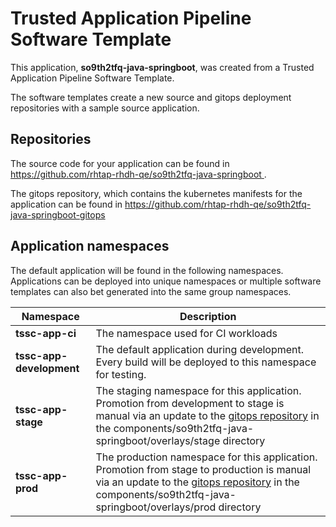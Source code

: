 # Trusted Application Pipeline Software Template

This application, **so9th2tfq-java-springboot**, was created from a Trusted Application Pipeline Software Template.

The software templates create a new source and gitops deployment repositories with a sample source application. 

## Repositories

The source code for your application can be found in [https://github.com/rhtap-rhdh-qe/so9th2tfq-java-springboot ](https://github.com/rhtap-rhdh-qe/so9th2tfq-java-springboot ).
 
The gitops repository, which contains the kubernetes manifests for the application can be found in 
[https://github.com/rhtap-rhdh-qe/so9th2tfq-java-springboot-gitops ](https://github.com/rhtap-rhdh-qe/so9th2tfq-java-springboot-gitops ) 

## Application namespaces 

The default application will be found in the following namespaces. Applications can be deployed into unique namespaces or multiple software templates can also bet generated into the same group namespaces.  

|  Namespace   |  Description   |  
| -------- | -------- |
| **tssc-app-ci** | The namespace used for CI workloads |
| **tssc-app-development** | The default application during development. Every build will be deployed to this namespace for testing. |
| **tssc-app-stage** | The staging namespace for this application. Promotion from development to stage is manual via an update to the [gitops repository](https://github.com/rhtap-rhdh-qe/so9th2tfq-java-springboot-gitops ) in the components/so9th2tfq-java-springboot/overlays/stage directory |
| **tssc-app-prod** | The production namespace for this application. Promotion from stage to production is manual via an update to the [gitops repository](https://github.com/rhtap-rhdh-qe/so9th2tfq-java-springboot-gitops ) in the components/so9th2tfq-java-springboot/overlays/prod directory |